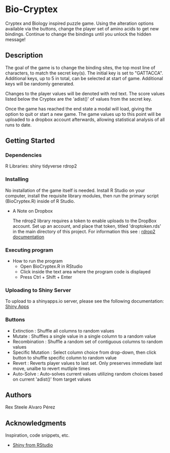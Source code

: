 # Bio-Cryptex

Cryptex and Biology inspired puzzle game. Using the alteration options available via the buttons, change the player set of amino acids to get new bindings.
Continue to change the bindings until you unlock the hidden message!

## Description

The goal of the game is to change the binding sites, the top most line of characters, to match the secret key(s). The initial key is set to "GATTACCA". Additional keys, up to 5 in total, can be selected at start of game. Additional keys will be randomly generated.

Changes to the player values will be denoted with red text. The score values listed below the Cryptex are the 'adist()' of values from the secret key.

Once the game has reached the end state a modal will load, giving the option to quit or start a new game. The game values up to this point will be uploaded to a dropbox account afterwards, allowing statistical analysis of all runs to date.

## Getting Started

### Dependencies
  R Libraries:
    shiny
    tidyverse
    rdrop2

### Installing
  No installation of the game itself is needed. Install R Studio on your computer, install the requisite library modules, then run the primary script (BioCryptex.R) inside of R Studio.
  
 * A Note on Dropbox
    
    The rdrop2 library requires a token to enable uploads to the DropBox account. Set up an account, and place that token, titled 'droptoken.rds' in the main directory of this project. For information this see : [rdrop2 documentation](https://cran.r-project.org/web/packages/rdrop2/rdrop2.pdf)

### Executing program

* How to run the program
  - Open BioCryptex.R in RStudio
  - Click inside the text area where the program code is displayed
  - Press Ctrl + Shift + Enter


### Uploading to Shiny Server

To upload to a shinyapps.io server, please see the following documentation: [Shiny Apps](https://shiny.rstudio.com/articles/shinyapps.html)
### Buttons

  - Extinction : Shuffle all columns to random values
  - Mutate : Shuffles a single value in a single column to a random value
  - Recombination : Shuffle a random set of contiguous columns to random values
  - Specific Mutation : Select column choice from drop-down, then click button to shuffle specific column to random value
  - Revert : Reverts player values to last set. Only preserves immediate last move, unalbe to revert mutliple times
  - Auto-Solve : Auto-solves current values utilizing random choices based on current 'adist()' from target values

## Authors

Rex Steele
Alvaro Pérez

## Acknowledgments

Inspiration, code snippets, etc.
* [Shiny from RStudio](https://shiny.rstudio.com/)
